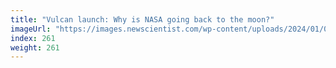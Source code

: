 ```yaml
---
title: "Vulcan launch: Why is NASA going back to the moon?"
imageUrl: "https://images.newscientist.com/wp-content/uploads/2024/01/08115329/SEI_186403529.jpg?width=788"
index: 261
weight: 261
---
```

